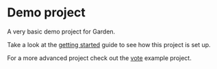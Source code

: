 # Demo project

A very basic demo project for Garden.

Take a look at the [getting started](https://docs.garden.io/getting-started/quickstart) guide to see how this project is set up.

For a more advanced project check out the [vote](../vote) example project.
